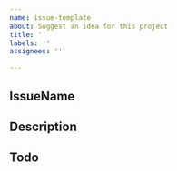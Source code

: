 ```yaml
---
name: issue-template
about: Suggest an idea for this project
title: ''
labels: ''
assignees: ''

---
```


## IssueName
<!--이슈 명 작성-->
## Description
<!--이슈 관련 설명-->
## Todo
<!-- - [ ] 진행 예정-->
<!-- - [x] 진행 완료-->
